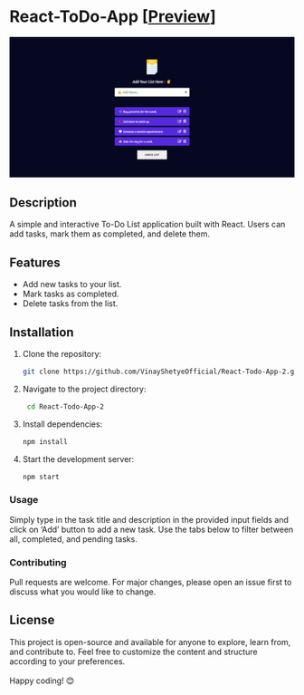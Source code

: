 # React-ToDo-App [[Preview](https://todo-app-live2.netlify.app/)]

![image](image.png)

## Description

A simple and interactive To-Do List application built with React. Users can add tasks, mark them as completed, and delete them.

## Features

- Add new tasks to your list.
- Mark tasks as completed.
- Delete tasks from the list.

## Installation

1. Clone the repository:

   ```bash
   git clone https://github.com/VinayShetyeOfficial/React-Todo-App-2.git
   ```

2. Navigate to the project directory:
   ```bash
    cd React-Todo-App-2
   ```
3. Install dependencies:

   ```bash
   npm install
   ```

4. Start the development server:
   ```bash
   npm start
   ```

### Usage

Simply type in the task title and description in the provided input fields and click on ‘Add’ button to add a new task.
Use the tabs below to filter between all, completed, and pending tasks.

### Contributing

Pull requests are welcome. For major changes, please open an issue first to discuss what you would like to change.

## License

This project is open-source and available for anyone to explore, learn from, and contribute to.
Feel free to customize the content and structure according to your preferences. <br><br> Happy coding! 😊
